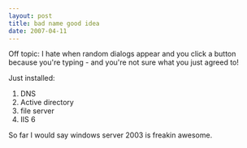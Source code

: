 ```yaml
---
layout: post
title: bad name good idea
date: 2007-04-11
---
```


Off topic: I hate when random dialogs appear and you click a button because you're typing - and you're not sure what you just agreed to!

Just installed:

1. DNS
2. Active directory
3. file server
4. IIS 6

So far I would say windows server 2003 is freakin awesome.